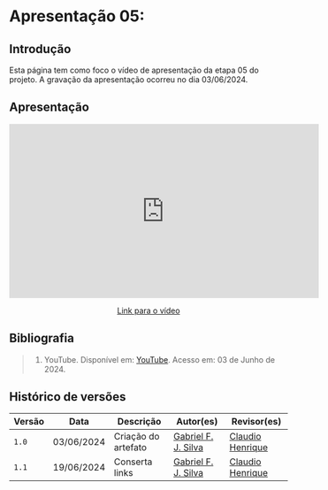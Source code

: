 # Apresentação 05:

## Introdução
Esta página tem como foco o vídeo de apresentação da etapa 05 do projeto. A gravação da apresentação ocorreu no dia 03/06/2024.

## Apresentação

<div style="text-align: center;">
    <iframe width="560" height="315" src="https://www.youtube.com/embed/xi4moNjtlIE" title="Apresentação do projeto etapa 5" frameborder="0" allow="accelerometer; autoplay; clipboard-write; encrypted-media; gyroscope; picture-in-picture; web-share" referrerpolicy="strict-origin-when-cross-origin" allowfullscreen></iframe>
</div>

<p style="text-align: center">
    <a href="https://youtu.be/xi4moNjtlIE">Link para o vídeo</a>
</p>

## Bibliografia

> 1. YouTube. Disponível em: [YouTube](https://www.youtube.com/7tusZ2qf9T8). Acesso em: 03 de Junho de 2024.

## Histórico de versões
Versão |   Data  | Descrição | Autor(es) | Revisor(es)
------ | ---- | ------ | ---------- | ----------
`1.0` | 03/06/2024 | Criação do artefato | [Gabriel F. J. Silva](https://github.com/MMcLovin) | [Claudio Henrique](https://github.com/claudiohsc) |
`1.1` | 19/06/2024 | Conserta links | [Gabriel F. J. Silva](https://github.com/MMcLovin) | [Claudio Henrique](https://github.com/claudiohsc) |
